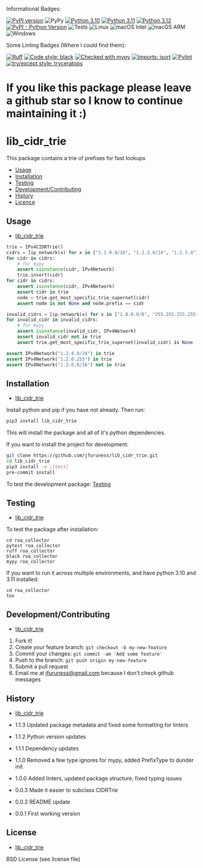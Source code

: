 Informational Badges:

[![PyPI version](https://badge.fury.io/py/bgpy_pkg.svg)](https://badge.fury.io/py/bgpy_pkg)
![PyPy](https://img.shields.io/badge/PyPy-7.3.17-blue)
[![Python 3.10](https://img.shields.io/badge/python-3.10-blue.svg)](https://www.python.org/downloads/release/python-3100/)
[![Python 3.11](https://img.shields.io/badge/python-3.11-blue.svg)](https://www.python.org/downloads/release/python-3110/)
[![Python 3.12](https://img.shields.io/badge/python-3.12-blue.svg)](https://www.python.org/downloads/release/python-3120/)
[![PyPI - Python Version](https://img.shields.io/pypi/pyversions/bgpy_pkg)](https://pypi.org/project/bgpy_pkg/)
![Tests](https://github.com/jfuruness/bgpy/actions/workflows/tests.yml/badge.svg)
![Linux](https://img.shields.io/badge/os-Linux-blue.svg)
![macOS Intel](https://img.shields.io/badge/os-macOS_Intel-lightgrey.svg)
![macOS ARM](https://img.shields.io/badge/os-macOS_ARM-lightgrey.svg)
![Windows](https://img.shields.io/badge/os-Windows-blue.svg)

Some Linting Badges (Where I could find them):

[![Ruff](https://img.shields.io/endpoint?url=https://raw.githubusercontent.com/charliermarsh/ruff/main/assets/badge/v2.json)](https://github.com/astral-sh/ruff)
[![Code style: black](https://img.shields.io/badge/code%20style-black-000000.svg)](https://github.com/psf/black)
[![Checked with mypy](https://img.shields.io/badge/mypy-checked-2A6DBA.svg)](http://mypy-lang.org/)
[![Imports: isort](https://img.shields.io/badge/%20imports-isort-%231674b1?style=flat&labelColor=ef8336)](https://pycqa.github.io/isort/)
[![Pylint](https://img.shields.io/badge/linting-pylint-yellowgreen)](https://github.com/pylint-dev/pylint/tree/main)
[![try/except style: tryceratops](https://img.shields.io/badge/try%2Fexcept%20style-tryceratops%20%F0%9F%A6%96%E2%9C%A8-black)](https://github.com/guilatrova/tryceratops)

# If you like this package please leave a github star so I know to continue maintaining it :)

# lib\_cidr\_trie
This package contains a trie of prefixes for fast lookups

* [Usage](#usage)
* [Installation](#installation)
* [Testing](#testing)
* [Development/Contributing](#developmentcontributing)
* [History](#history)
* [Licence](#license)

## Usage
* [lib\_cidr\_trie](#lib_cidr_trie)

```python
trie = IPv4CIDRTrie()
cidrs = [ip_network(x) for x in ["1.2.0.0/16", "1.2.3.0/24", "1.2.3.4"]]
for cidr in cidrs:
    # for mypy
    assert isinstance(cidr, IPv4Network)
    trie.insert(cidr)
for cidr in cidrs:
    assert isinstance(cidr, IPv4Network)
    assert cidr in trie
    node = trie.get_most_specific_trie_supernet(cidr)
    assert node is not None and node.prefix == cidr

invalid_cidrs = [ip_network(x) for x in ["1.0.0.0/8", "255.255.255.255"]]
for invalid_cidr in invalid_cidrs:
    # for mypy
    assert isinstance(invalid_cidr, IPv4Network)
    assert invalid_cidr not in trie
    assert trie.get_most_specific_trie_supernet(invalid_cidr) is None

assert IPv4Network("1.2.4.0/24") in trie
assert IPv4Network("1.2.0.255") in trie
assert IPv4Network("1.3.0.0/16") not in trie
```

## Installation
* [lib\_cidr\_trie](#lib_cidr_trie)

Install python and pip if you have not already. Then run:

```bash
pip3 install lib_cidr_trie
```

This will install the package and all of it's python dependencies.

If you want to install the project for development:
```bash
git clone https://github.com/jfuruness/lib_cidr_trie.git
cd lib_cidr_trie
pip3 install -e .[test]
pre-commit install
```

To test the development package: [Testing](#testing)


## Testing
* [lib\_cidr_trie](#lib_cidr_trie)

To test the package after installation:

```
cd roa_collector
pytest roa_collector
ruff roa_collector
black roa_collector
mypy roa_collector
```

If you want to run it across multiple environments, and have python 3.10 and 3.11 installed:

```
cd roa_collector
tox
```

## Development/Contributing
* [lib\_cidr\_trie](#lib_cidr_trie)

1. Fork it!
2. Create your feature branch: `git checkout -b my-new-feature`
3. Commit your changes: `git commit -am 'Add some feature'`
4. Push to the branch: `git push origin my-new-feature`
5. Submit a pull request
6. Email me at jfuruness@gmail.com because I don't check github messages

## History
* [lib\_cidr\_trie](#lib_cidr_trie)

* 1.1.3 Updated package metadata and fixed some formatting for linters
* 1.1.2 Python version updates
* 1.1.1 Dependency updates
* 1.1.0 Removed a few type ignores for mypy, added PrefixType to dunder init
* 1.0.0 Added linters, updated package structure, fixed typing issues
* 0.0.3 Made it easier to subclass CIDRTrie
* 0.0.2 README update
* 0.0.1 First working version

## License
* [lib\_cidr\_trie](#lib_cidr_trie)

BSD License (see license file)
